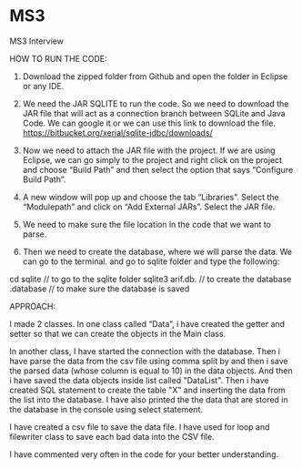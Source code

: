 # MS3
MS3 Interview

HOW TO RUN THE CODE:

1. Download the zipped folder from Github and open the folder in Eclipse or any IDE.

2. We need the JAR SQLITE to run the code. So we need to download the JAR file that will act as a connection branch between 
SQLite and Java Code. We can google it or we can use this link to download the file. 
https://bitbucket.org/xerial/sqlite-jdbc/downloads/

3. Now we need to attach the JAR file with the project. If we are using Eclipse, we can go simply to the project and right click on the project and choose “Build Path” and then select the option that says “Configure Build Path”.

4. A new window will pop up and choose the tab “Libraries”. Select the “Modulepath” and click on “Add External JARs”. Select the JAR file.

5. We need to make sure the file location in the code that we want to parse.

6. Then we need to create the database, where we will parse the data. We can go to the terminal. and go to sqlite folder and type the following:

cd sqlite            // to go to the sqlite folder
sqlite3 arif.db.     // to create the database
.database            // to make sure the database is saved

APPROACH:

I made 2 classes. In one class called “Data”, i have created the getter and setter so that we can create the objects in the Main class. 

In another class, I have started the connection with the database. Then i have parse the data from the csv file using comma split by and then i save the parsed data (whose column is equal to 10) in the data objects. And then i have saved the data objects inside list called "DataList". Then i have created SQL statement to create the table "X" and inserting the data from the list into the database. I have also printed the the data that are stored in the database in the console using select statement. 

I have created a csv file to save the data file. I have used for loop and filewriter class to save each bad data into the CSV file.

I have commented very often in the code for your better understanding.


